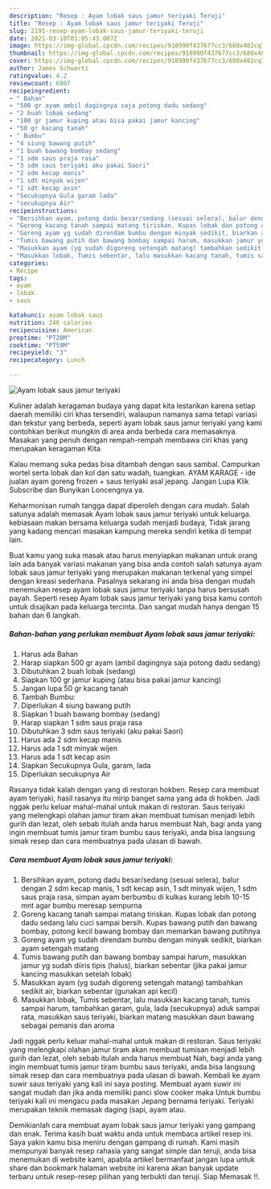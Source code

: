```yaml
---
description: "Resep : Ayam lobak saus jamur teriyaki Teruji"
title: "Resep : Ayam lobak saus jamur teriyaki Teruji"
slug: 2191-resep-ayam-lobak-saus-jamur-teriyaki-teruji
date: 2021-03-10T01:05:43.007Z
image: https://img-global.cpcdn.com/recipes/918990f437677cc3/680x482cq70/ayam-lobak-saus-jamur-teriyaki-foto-resep-utama.jpg
thumbnail: https://img-global.cpcdn.com/recipes/918990f437677cc3/680x482cq70/ayam-lobak-saus-jamur-teriyaki-foto-resep-utama.jpg
cover: https://img-global.cpcdn.com/recipes/918990f437677cc3/680x482cq70/ayam-lobak-saus-jamur-teriyaki-foto-resep-utama.jpg
author: James Schwartz
ratingvalue: 4.2
reviewcount: 6907
recipeingredient:
- " Bahan"
- "500 gr ayam ambil dagingnya saja potong dadu sedang"
- "2 buah lobak sedang"
- "100 gr jamur kuping atau bisa pakai jamur kancing"
- "50 gr kacang tanah"
- " Bumbu"
- "4 siung bawang putih"
- "1 buah bawang bombay sedang"
- "1 sdm saus praja rasa"
- "3 sdm saus teriyaki aku pakai Saori"
- "2 sdm kecap manis"
- "1 sdt minyak wijen"
- "1 sdt kecap asin"
- "Secukupnya Gula garam lada"
- "secukupnya Air"
recipeinstructions:
- "Bersihkan ayam, potong dadu besar/sedang (sesuai selera), balur dengan 2 sdm kecap manis, 1 sdt kecap asin, 1 sdt minyak wijen, 1 sdm saus praja rasa, simpan ayam berbumbu di kulkas kurang lebih 10-15 mnt agar bumbu meresap sempurna"
- "Goreng kacang tanah sampai matang tiriskan. Kupas lobak dan potong dadu sedang lalu cuci sampai bersih. Kupas bawang putih dan bawang bombay, potong kecil bawang bombay dan memarkan bawang putihnya"
- "Goreng ayam yg sudah direndam bumbu dengan minyak sedikit, biarkan ayam setengah matang"
- "Tumis bawang putih dan bawang bombay sampai harum, masukkan jamur yg sudah diiris tipis (halus), biarkan sebentar (jika pakai jamur kancing masukkan setelah lobak)"
- "Masukkan ayam (yg sudah digoreng setengah matang) tambahkan sedikit air, biarkan sebentar (gunakan api kecil)"
- "Masukkan lobak, Tumis sebentar, lalu masukkan kacang tanah, tumis sampai harum, tambahkan garam, gula, lada (secukupnya) aduk sampai rata, masukkan saus teriyaki, biarkan matang masukkan daun bawang sebagai pemanis dan aroma"
categories:
- Recipe
tags:
- ayam
- lobak
- saus

katakunci: ayam lobak saus 
nutrition: 246 calories
recipecuisine: American
preptime: "PT20M"
cooktime: "PT59M"
recipeyield: "3"
recipecategory: Lunch

---
```



![Ayam lobak saus jamur teriyaki](https://img-global.cpcdn.com/recipes/918990f437677cc3/680x482cq70/ayam-lobak-saus-jamur-teriyaki-foto-resep-utama.jpg)

Kuliner adalah keragaman budaya yang dapat kita lestarikan karena setiap daerah memiliki ciri khas tersendiri, walaupun namanya sama tetapi variasi dan tekstur yang berbeda, seperti ayam lobak saus jamur teriyaki yang kami contohkan berikut mungkin di area anda berbeda cara memasaknya. Masakan yang penuh dengan rempah-rempah membawa ciri khas yang merupakan keragaman Kita

Kalau memang suka pedas bisa ditambah dengan saus sambal. Campurkan wortel serta lobak dan kol dan satu wadah, tuangkan. AYAM KARAGE - ide jualan ayam goreng frozen + saus teriyaki asal jepang. Jangan Lupa Klik Subscribe dan Bunyikan Loncengnya ya.

Keharmonisan rumah tangga dapat diperoleh dengan cara mudah. Salah satunya adalah memasak Ayam lobak saus jamur teriyaki untuk keluarga. kebiasaan makan bersama keluarga sudah menjadi budaya, Tidak jarang yang kadang mencari masakan kampung mereka sendiri ketika di tempat lain.

Buat kamu yang suka masak atau harus menyiapkan makanan untuk orang lain ada banyak variasi makanan yang bisa anda contoh salah satunya ayam lobak saus jamur teriyaki yang merupakan makanan terkenal yang simpel dengan kreasi sederhana. Pasalnya sekarang ini anda bisa dengan mudah menemukan resep ayam lobak saus jamur teriyaki tanpa harus bersusah payah.
Seperti resep Ayam lobak saus jamur teriyaki yang bisa kamu contoh untuk disajikan pada keluarga tercinta. Dan sangat mudah hanya dengan 15 bahan dan 6 langkah.


<!--inarticleads1-->

##### Bahan-bahan yang perlukan membuat Ayam lobak saus jamur teriyaki:

1. Harus ada  Bahan
1. Harap siapkan 500 gr ayam (ambil dagingnya saja potong dadu sedang)
1. Dibutuhkan 2 buah lobak (sedang)
1. Siapkan 100 gr jamur kuping (atau bisa pakai jamur kancing)
1. Jangan lupa 50 gr kacang tanah
1. Tambah  Bumbu:
1. Diperlukan 4 siung bawang putih
1. Siapkan 1 buah bawang bombay (sedang)
1. Harap siapkan 1 sdm saus praja rasa
1. Dibutuhkan 3 sdm saus teriyaki (aku pakai Saori)
1. Harus ada 2 sdm kecap manis
1. Harus ada 1 sdt minyak wijen
1. Harus ada 1 sdt kecap asin
1. Siapkan Secukupnya Gula, garam, lada
1. Diperlukan secukupnya Air


Rasanya tidak kalah dengan yang di restoran hokben. Resep cara membuat ayam teriyaki, hasil rasanya itu mirip banget sama yang ada di hokben. Jadi nggak perlu keluar mahal-mahal untuk makan di restoran. Saus teriyaki yang melengkapi olahan jamur tiram akan membuat tumisan menjadi lebih gurih dan lezat, oleh sebab itulah anda harus membuat Nah, bagi anda yang ingin membuat tumis jamur tiram bumbu saus teriyaki, anda bisa langsung simak resep dan cara membuatnya pada ulasan di bawah. 

<!--inarticleads2-->

##### Cara membuat  Ayam lobak saus jamur teriyaki:

1. Bersihkan ayam, potong dadu besar/sedang (sesuai selera), balur dengan 2 sdm kecap manis, 1 sdt kecap asin, 1 sdt minyak wijen, 1 sdm saus praja rasa, simpan ayam berbumbu di kulkas kurang lebih 10-15 mnt agar bumbu meresap sempurna
1. Goreng kacang tanah sampai matang tiriskan. Kupas lobak dan potong dadu sedang lalu cuci sampai bersih. Kupas bawang putih dan bawang bombay, potong kecil bawang bombay dan memarkan bawang putihnya
1. Goreng ayam yg sudah direndam bumbu dengan minyak sedikit, biarkan ayam setengah matang
1. Tumis bawang putih dan bawang bombay sampai harum, masukkan jamur yg sudah diiris tipis (halus), biarkan sebentar (jika pakai jamur kancing masukkan setelah lobak)
1. Masukkan ayam (yg sudah digoreng setengah matang) tambahkan sedikit air, biarkan sebentar (gunakan api kecil)
1. Masukkan lobak, Tumis sebentar, lalu masukkan kacang tanah, tumis sampai harum, tambahkan garam, gula, lada (secukupnya) aduk sampai rata, masukkan saus teriyaki, biarkan matang masukkan daun bawang sebagai pemanis dan aroma


Jadi nggak perlu keluar mahal-mahal untuk makan di restoran. Saus teriyaki yang melengkapi olahan jamur tiram akan membuat tumisan menjadi lebih gurih dan lezat, oleh sebab itulah anda harus membuat Nah, bagi anda yang ingin membuat tumis jamur tiram bumbu saus teriyaki, anda bisa langsung simak resep dan cara membuatnya pada ulasan di bawah. Kembali ke ayam suwir saus teriyaki yang kali ini saya posting. Membuat ayam suwir ini sangat mudah dan jika anda memiliki panci slow cooker maka Untuk bumbu teriyaki kali ini mengacu pada masakan Jepang bernama teriyaki. Teriyaki merupakan teknik memasak daging (sapi, ayam atau. 

Demikianlah cara membuat ayam lobak saus jamur teriyaki yang gampang dan enak. Terima kasih buat waktu anda untuk membaca artikel resep ini. Saya yakin kamu bisa meniru dengan gampang di rumah. Kami masih mempunyai banyak resep rahasia yang sangat simple dan teruji, anda bisa menemukan di website kami, apabila artikel bermanfaat jangan lupa untuk share dan bookmark halaman website ini karena akan banyak update terbaru untuk resep-resep pilihan yang terbukti dan teruji. Siap Memasak !!. 
